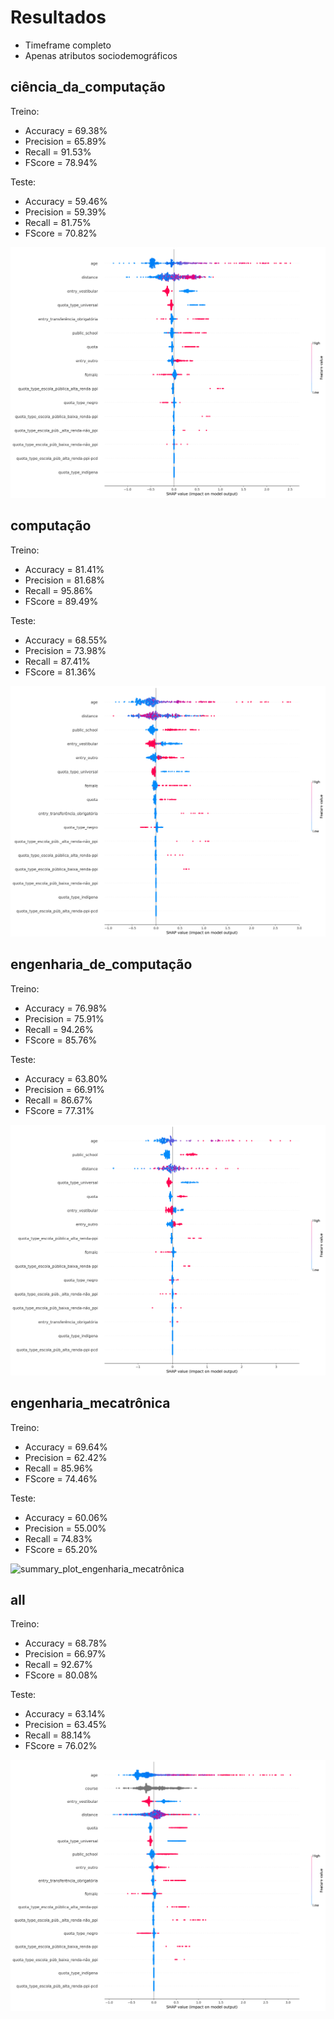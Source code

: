 # Resultados

* Timeframe completo
* Apenas atributos sociodemográficos

## ciência_da_computação
Treino:
*   Accuracy = 69.38%
*   Precision = 65.89%
*   Recall = 91.53%
*   FScore = 78.94%

Teste:
*   Accuracy = 59.46%
*   Precision = 59.39%
*   Recall = 81.75%
*   FScore = 70.82%

![summary_plot_ciência_da_computação](summary_plot_ciência_da_computação.png)
## computação
Treino:
*   Accuracy = 81.41%
*   Precision = 81.68%
*   Recall = 95.86%
*   FScore = 89.49%

Teste:
*   Accuracy = 68.55%
*   Precision = 73.98%
*   Recall = 87.41%
*   FScore = 81.36%

![summary_plot_computação](summary_plot_computação.png)
## engenharia_de_computação
Treino:
*   Accuracy = 76.98%
*   Precision = 75.91%
*   Recall = 94.26%
*   FScore = 85.76%

Teste:
*   Accuracy = 63.80%
*   Precision = 66.91%
*   Recall = 86.67%
*   FScore = 77.31%

![summary_plot_engenharia_de_computação](summary_plot_engenharia_de_computação.png)
## engenharia_mecatrônica
Treino:
*   Accuracy = 69.64%
*   Precision = 62.42%
*   Recall = 85.96%
*   FScore = 74.46%

Teste:
*   Accuracy = 60.06%
*   Precision = 55.00%
*   Recall = 74.83%
*   FScore = 65.20%

![summary_plot_engenharia_mecatrônica](summary_plot_engenharia_mecatrônica.png)
## all
Treino:
*   Accuracy = 68.78%
*   Precision = 66.97%
*   Recall = 92.67%
*   FScore = 80.08%

Teste:
*   Accuracy = 63.14%
*   Precision = 63.45%
*   Recall = 88.14%
*   FScore = 76.02%

![summary_plot_all](summary_plot_all.png)
